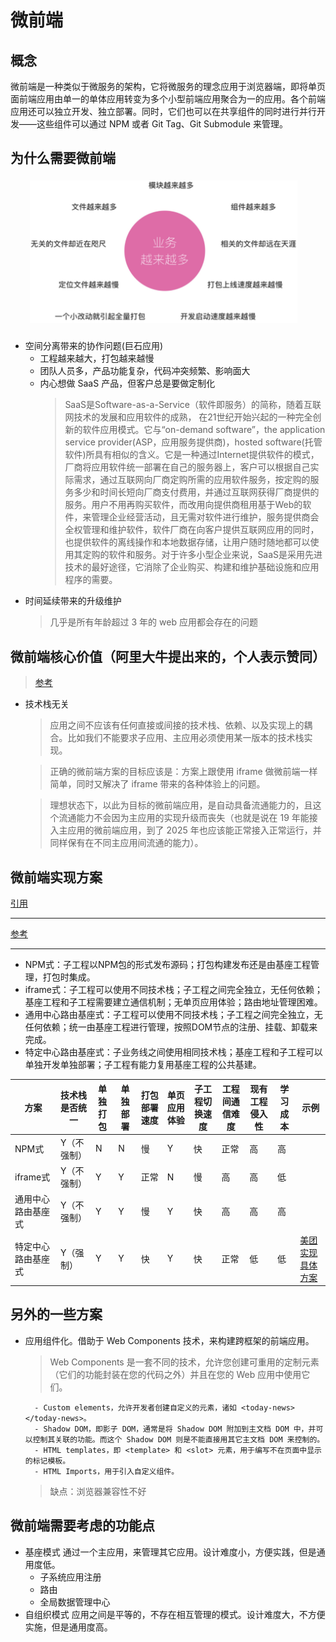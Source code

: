 # 微前端

## 概念
微前端是一种类似于微服务的架构，它将微服务的理念应用于浏览器端，即将单页面前端应用由单一的单体应用转变为多个小型前端应用聚合为一的应用。各个前端应用还可以独立开发、独立部署。同时，它们也可以在共享组件的同时进行并行开发——这些组件可以通过 NPM 或者 Git Tag、Git Submodule 来管理。

## 为什么需要微前端
![应用随着时间和空间所带来的问题](./img/应用的掣肘.jpg '')
* 空间分离带来的协作问题(巨石应用)
    - 工程越来越大，打包越来越慢
    - 团队人员多，产品功能复杂，代码冲突频繁、影响面大
    - 内心想做 SaaS 产品，但客户总是要做定制化
        > SaaS是Software-as-a-Service（软件即服务）的简称，随着互联网技术的发展和应用软件的成熟， 在21世纪开始兴起的一种完全创新的软件应用模式。它与“on-demand software”，the application service provider(ASP，应用服务提供商)，hosted software(托管软件)所具有相似的含义。它是一种通过Internet提供软件的模式，厂商将应用软件统一部署在自己的服务器上，客户可以根据自己实际需求，通过互联网向厂商定购所需的应用软件服务，按定购的服务多少和时间长短向厂商支付费用，并通过互联网获得厂商提供的服务。用户不用再购买软件，而改用向提供商租用基于Web的软件，来管理企业经营活动，且无需对软件进行维护，服务提供商会全权管理和维护软件，软件厂商在向客户提供互联网应用的同时，也提供软件的离线操作和本地数据存储，让用户随时随地都可以使用其定购的软件和服务。对于许多小型企业来说，SaaS是采用先进技术的最好途径，它消除了企业购买、构建和维护基础设施和应用程序的需要。
* 时间延续带来的升级维护
    > 几乎是所有年龄超过 3 年的 web 应用都会存在的问题
    
## 微前端核心价值（阿里大牛提出来的，个人表示赞同）
> [参考](https://zhuanlan.zhihu.com/p/95085796)
* 技术栈无关
    > 应用之间不应该有任何直接或间接的技术栈、依赖、以及实现上的耦合。比如我们不能要求子应用、主应用必须使用某一版本的技术栈实现。
    
    > 正确的微前端方案的目标应该是：方案上跟使用 iframe 做微前端一样简单，同时又解决了 iframe 带来的各种体验上的问题。
    
    > 理想状态下，以此为目标的微前端应用，是自动具备流通能力的，且这个流通能力不会因为主应用的实现升级而丧失（也就是说在 19 年能接入主应用的微前端应用，到了 2025 年也应该能正常接入正常运行，并同样保有在不同主应用间流通的能力）。           

## 微前端实现方案
[引用](https://tech.meituan.com/2020/02/27/meituan-waimai-micro-frontends-practice.html)
*****
[参考](https://baijiahao.baidu.com/s?id=1638313846156942854&wfr=spider&for=pc)
*****
* NPM式：子工程以NPM包的形式发布源码；打包构建发布还是由基座工程管理，打包时集成。
* iframe式：子工程可以使用不同技术栈；子工程之间完全独立，无任何依赖；基座工程和子工程需要建立通信机制；无单页应用体验；路由地址管理困难。
* 通用中心路由基座式：子工程可以使用不同技术栈；子工程之间完全独立，无任何依赖；统一由基座工程进行管理，按照DOM节点的注册、挂载、卸载来完成。
* 特定中心路由基座式：子业务线之间使用相同技术栈；基座工程和子工程可以单独开发单独部署；子工程有能力复用基座工程的公共基建。

|方案|技术栈是否统一|单独打包|单独部署|打包部署速度|单页应用体验|子工程切换速度|工程间通信难度|现有工程侵入性|学习成本|示例|
| ------ | --- |-------- | ------| --------- | -------- | ---------- | ---------- | ---------- | ----- | --- |
| NPM式 | Y（不强制）| N|N|慢|Y|快|正常|高|高| |
| iframe式 | Y（不强制）| Y|Y|正常|N|慢|高|高|低| |
| 通用中心路由基座式 | Y（不强制）| Y|Y|慢|Y|快|高|高|高| |
| 特定中心路由基座式 | Y（强制）| Y|Y|快|Y|快|正常|低|低|[美团实现具体方案](https://tech.meituan.com/2020/02/27/meituan-waimai-micro-frontends-practice.html) |

## 另外的一些方案
* 应用组件化。借助于 Web Components 技术，来构建跨框架的前端应用。
    > Web Components 是一套不同的技术，允许您创建可重用的定制元素（它们的功能封装在您的代码之外）并且在您的 Web 应用中使用它们。   
    
        - Custom elements，允许开发者创建自定义的元素，诸如 <today-news></today-news>。
        - Shadow DOM，即影子 DOM，通常是将 Shadow DOM 附加到主文档 DOM 中，并可以控制其关联的功能。而这个 Shadow DOM 则是不能直接用其它主文档 DOM 来控制的。
        - HTML templates，即 <template> 和 <slot> 元素，用于编写不在页面中显示的标记模板。
        - HTML Imports，用于引入自定义组件。
    > 缺点：浏览器兼容性不好
    
## 微前端需要考虑的功能点
* 基座模式 通过一个主应用，来管理其它应用。设计难度小，方便实践，但是通用度低。
    - 子系统应用注册
    - 路由
    - 全局数据管理中心
* 自组织模式 应用之间是平等的，不存在相互管理的模式。设计难度大，不方便实施，但是通用度高。

    
